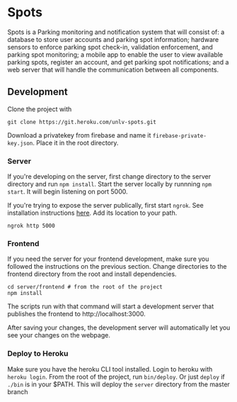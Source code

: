 # Spots

Spots is a Parking monitoring and notification system that will consist of: a
database to store user accounts and parking spot information; hardware sensors
to enforce parking spot check-in, validation enforcement, and parking spot
monitoring; a mobile app to enable the user to view available parking spots,
register an account, and get parking spot notifications; and a web server that
will handle the communication between all components.

## Development

Clone the project with
```
git clone https://git.heroku.com/unlv-spots.git
```

Download a privatekey from firebase and name it `firebase-private-key.json`.
Place it in the root directory.

### Server
If you're developing on the server, first change directory to the server
directory and run `npm install`. Start the server locally by runnning `npm start`.
It will begin listening on port 5000.

If you're trying to expose the server publically, first start `ngrok`. See
installation instructions [here](https://ngrok.com/download). Add its location to your path.

```
ngrok http 5000
```

### Frontend

If you need the server for your frontend development, make
sure you followed the instructions on the previous section. Change directories to the frontend
directory from the root and install dependencies.
```
cd server/frontend # from the root of the project
npm install
```
The scripts run with that command will start a development server that publishes
the frontend to http://localhost:3000.

After saving your changes, the development server will automatically let you
see your changes on the webpage.

### Deploy to Heroku

Make sure you have the heroku CLI tool installed. Login to heroku with `heroku
login`. From the root of the project, run `bin/deploy`. Or just `deploy` if
`./bin` is in your $PATH. This will deploy the `server` directory from the
master branch
